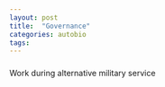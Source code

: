 ```yaml
---
layout: post
title:  "Governance"
categories: autobio
tags: 
---
```


### 


Work during alternative military service 


